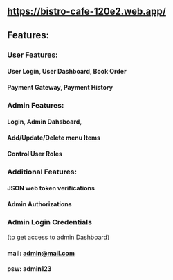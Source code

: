 ## https://bistro-cafe-120e2.web.app/

## Features: 
### User Features:
  ####  User Login, User Dashboard, Book Order
  ####  Payment Gateway, Payment History

### Admin Features:
  ####  Login, Admin Dahsboard, 
  ####  Add/Update/Delete menu Items
  ####  Control User Roles

### Additional Features:
  ####  JSON web token verifications
  ####  Admin Authorizations

### Admin Login Credentials
(to get access to admin Dashboard)
  ####  mail: admin@mail.com
  ####  psw: admin123
